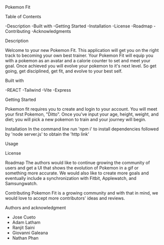 Pokemon Fit

Table of Contents

-Description
-Built with
-Getting Started
-Installation
-License
-Roadmap
-Contributing
-Acknowledgments

Description

Welcome to your new Pokemon Fit. This application will get you on the right track to becoming your own best trainer. Your Pokemon Fit will equip you with a pokemon as an avatar and a calorie counter to set and meet your goal. Once achieved you will evolve your pokemon to it's next level. So get going, get disciplined, get fit, and evolve to your best self.

Built with

-REACT
-Tailwind
-Vite
-Express

Getting Started

Pokemon fit requires you to create and login to your account. You will meet your first Pokemon, "Ditto". Once you've input your age, height, weight, and diet; you will pick a new pokemon to train and your journey will begin.

Installation
In the command line run 'npm i' to install dependencies followed by 'node server.js' to obtain the 'http link'

Usage

License

Roadmap
The authors would like to continue growing the community of users and get a UI that shows the evolution of Pokemon in a gif or something more accurate. We would also like to create more goals and eventually include a synchronization with Fitbit, Applewatch, and Samsungwatch.

Contributing
Pokemon Fit is a growing community and with that in mind, we would love to accept more contributors' ideas and reviews.

Authors and acknowledgment

- Jose Cueto
- Adam Latham
- Ranjit Saini
- Giovanni Galeana
- Nathan Phan

